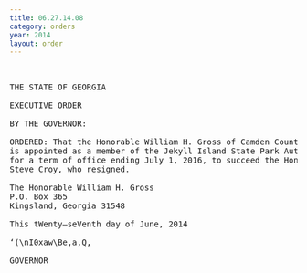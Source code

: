 ```yaml
---
title: 06.27.14.08
category: orders
year: 2014
layout: order
---
```


<pre> 

THE STATE OF GEORGIA

EXECUTIVE ORDER

BY THE GOVERNOR:

ORDERED: That the Honorable William H. Gross of Camden County, Georgia,
is appointed as a member of the Jekyll Island State Park Authority
for a term of office ending July 1, 2016, to succeed the Honorable
Steve Croy, who resigned.

The Honorable William H. Gross
P.O. Box 365
Kingsland, Georgia 31548

This tWenty—seVenth day of June, 2014

‘(\nI0xaw\Be,a,Q,

GOVERNOR

</pre>
